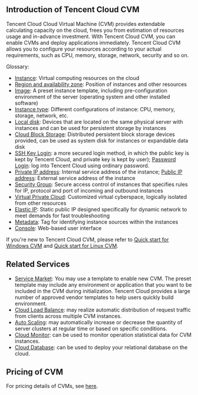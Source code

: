 ## Introduction of Tencent Cloud CVM
Tencent Cloud Cloud Virtual Machine (CVM) provides extendable calculating capacity on the cloud, frees you from estimation of resources usage and in-advance investment. With Tencent Cloud CVM, you can enable CVMs and deploy applications immediately. Tencent Cloud CVM allows you to configure your resources according to your actual requirements, such as CPU, memory, storage, network, security and so on. 

Glossary:

- [Instance](/doc/product/213/4939): Virtual computing resources on the cloud 
- [Region and availability zone](/doc/product/213/6091): Position of instances and other resources
- [Image](/doc/product/213/4940): A preset instance template, including pre-configuration environment of the server (operating system and other installed software)
- [Instance type](/document/product/213/7153): Different configurations of instance: CPU, memory, storage, network, etc.
- [Local disk](/doc/product/213/5798): Devices that are located on the same physical server with instances and can be used for persistent storage by instances
- [Cloud Block Storage](/doc/product/213/4953): Distributed persistent block storage devices provided, can be used as system disk for instances or expandable data disk
- [SSH Key Login](/doc/product/213/6092): a more secured login method, in which the public key is kept by Tencent Cloud, and private key is kept by user); [Password Login](/doc/product/213/6093): log into Tencent Cloud using ordinary password.
- [Private IP address](/doc/product/213/5225): Internal service address of the instance; [Public IP address](/doc/product/213/5224): External service address of the instance
- [Security Group](/doc/product/213/5221): Secure access control of instances that specifies rules for IP, protocol and port of incoming and outbound instances
- [Virtual Private Cloud](/doc/product/215/4927): Customized virtual cyberspace, logically isolated from other resources
- [Elastic IP](/doc/product/213/5733): Static public IP designed specifically for dynamic network to meet demands for fast troubleshooting
- [Metadata](/doc/product/213/4934): Tag for identifying instance sources within the instances
- [Console](https://console.cloud.tencent.com/): Web-based user interface


If you're new to Tencent Cloud CVM, please refer to [Quick start for Windows CVM](/doc/product/213/2764) and [Quick start for Linux CVM](/doc/product/213/2936).


## Related Services

- [Service Market](http://market.qcloud.com/): You may use a template to enable new CVM. The preset template may include any environment or application that you want to be included in the CVM during initialization. Tencent Cloud provides a large number of approved vendor templates to help users quickly build environment.
- [Cloud Load Balance](https://cloud.tencent.com/doc/product/214): may realize automatic distribution of request traffic from clients across multiple CVM instances. 
- [Auto Scaling](https://cloud.tencent.com/doc/product/377): may automatically increase or decrease the quantity of server clusters at regular time or based on specific conditions. 
- [Cloud Monitor](https://cloud.tencent.com/doc/product/248): can be used to monitor operation statistical data for CVM instances.
- [Cloud Database](https://cloud.tencent.com/doc/product/236): can be used to deploy your relational database on the cloud. 


## Pricing of CVM

For pricing details of CVMs, see [here](https://cloud.tencent.com/doc/product/213/2176).
